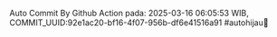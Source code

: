 Auto Commit By Github Action pada: 2025-03-16 06:05:53 WIB, COMMIT_UUID:92e1ac20-bf16-4f07-956b-df6e41516a91 #autohijau🗿
